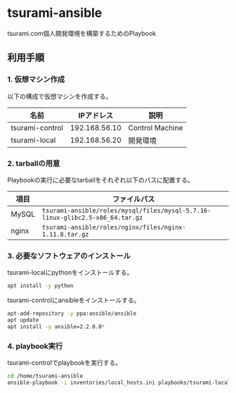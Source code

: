 # tsurami-ansible

tsurami.com個人開発環境を構築するためのPlaybook

## 利用手順

### 1. 仮想マシン作成

以下の構成で仮想マシンを作成する。

| 名前            | IPアドレス    | 説明            |
|-----------------|---------------|-----------------|
| tsurami-control | 192.168.56.10 | Control Machine |
| tsurami-local   | 192.168.56.20 | 開発環境        |

### 2. tarballの用意

Playbookの実行に必要なtarballをそれぞれ以下のパスに配置する。

| 項目  | ファイルパス                                                                  |
|-------|-------------------------------------------------------------------------------|
| MySQL | `tsurami-ansible/roles/mysql/files/mysql-5.7.16-linux-glibc2.5-x86_64.tar.gz` |
| nginx | `tsurami-ansible/roles/nginx/files/nginx-1.11.8.tar.gz`                       |

### 3. 必要なソフトウェアのインストール

tsurami-localにpythonをインストールする。

```bash
apt install -y python
```

tsurami-controlにansibleをインストールする。

```bash
apt-add-repository -y ppa:ansible/ansible
apt update
apt install -y ansible=2.2.0.0*
```

### 4. playbook実行

tsurami-controlでplaybookを実行する。

```bash
cd /home/tsurami-ansible
ansible-playbook -i inventories/local_hosts.ini playbooks/tsurami-local.yml
```
